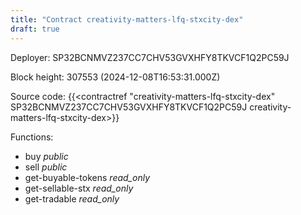 ```yaml
---
title: "Contract creativity-matters-lfq-stxcity-dex"
draft: true
---
```

Deployer: SP32BCNMVZ237CC7CHV53GVXHFY8TKVCF1Q2PC59J


 



Block height: 307553 (2024-12-08T16:53:31.000Z)

Source code: {{<contractref "creativity-matters-lfq-stxcity-dex" SP32BCNMVZ237CC7CHV53GVXHFY8TKVCF1Q2PC59J creativity-matters-lfq-stxcity-dex>}}

Functions:

* buy _public_
* sell _public_
* get-buyable-tokens _read_only_
* get-sellable-stx _read_only_
* get-tradable _read_only_
